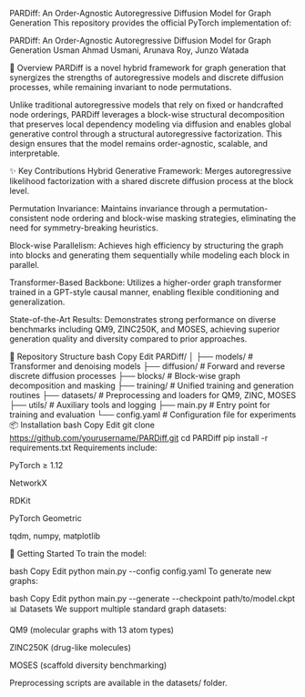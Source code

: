 PARDiff: An Order-Agnostic Autoregressive Diffusion Model for Graph Generation
This repository provides the official PyTorch implementation of:

PARDiff: An Order-Agnostic Autoregressive Diffusion Model for Graph Generation
Usman Ahmad Usmani, Arunava Roy, Junzo Watada

🧠 Overview
PARDiff is a novel hybrid framework for graph generation that synergizes the strengths of autoregressive models and discrete diffusion processes, while remaining invariant to node permutations.

Unlike traditional autoregressive models that rely on fixed or handcrafted node orderings, PARDiff leverages a block-wise structural decomposition that preserves local dependency modeling via diffusion and enables global generative control through a structural autoregressive factorization. This design ensures that the model remains order-agnostic, scalable, and interpretable.

✨ Key Contributions
Hybrid Generative Framework: Merges autoregressive likelihood factorization with a shared discrete diffusion process at the block level.

Permutation Invariance: Maintains invariance through a permutation-consistent node ordering and block-wise masking strategies, eliminating the need for symmetry-breaking heuristics.

Block-wise Parallelism: Achieves high efficiency by structuring the graph into blocks and generating them sequentially while modeling each block in parallel.

Transformer-Based Backbone: Utilizes a higher-order graph transformer trained in a GPT-style causal manner, enabling flexible conditioning and generalization.

State-of-the-Art Results: Demonstrates strong performance on diverse benchmarks including QM9, ZINC250K, and MOSES, achieving superior generation quality and diversity compared to prior approaches.

📂 Repository Structure
bash
Copy
Edit
PARDiff/
│
├── models/                # Transformer and denoising models
├── diffusion/             # Forward and reverse discrete diffusion processes
├── blocks/                # Block-wise graph decomposition and masking
├── training/              # Unified training and generation routines
├── datasets/              # Preprocessing and loaders for QM9, ZINC, MOSES
├── utils/                 # Auxiliary tools and logging
├── main.py                # Entry point for training and evaluation
└── config.yaml            # Configuration file for experiments
📦 Installation
bash
Copy
Edit
git clone https://github.com/yourusername/PARDiff.git
cd PARDiff
pip install -r requirements.txt
Requirements include:

PyTorch ≥ 1.12

NetworkX

RDKit

PyTorch Geometric

tqdm, numpy, matplotlib

🚀 Getting Started
To train the model:

bash
Copy
Edit
python main.py --config config.yaml
To generate new graphs:

bash
Copy
Edit
python main.py --generate --checkpoint path/to/model.ckpt
📊 Datasets
We support multiple standard graph datasets:

QM9 (molecular graphs with 13 atom types)

ZINC250K (drug-like molecules)

MOSES (scaffold diversity benchmarking)

Preprocessing scripts are available in the datasets/ folder.
